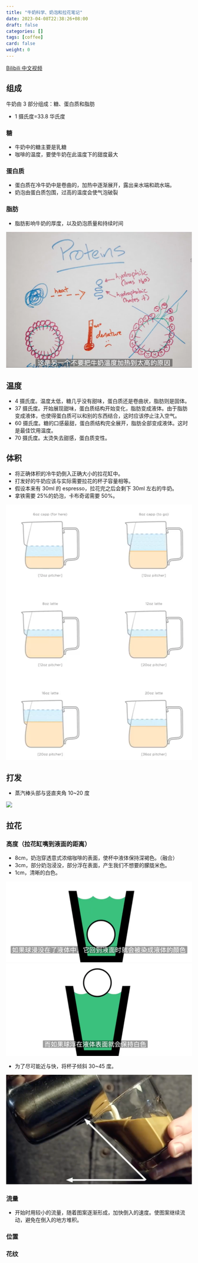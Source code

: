 ```yaml
---
title: "牛奶科学、奶泡和拉花笔记"
date: 2023-04-08T22:38:26+08:00
draft: false
categories: []
tags: [coffee]
card: false
weight: 0
---
```


[Bilibili 中文视频](https://www.bilibili.com/video/BV1uE411g7MJ/?t=240)

## 组成

牛奶由 3 部分组成：糖、蛋白质和脂肪

- 1 摄氏度=33.8 华氏度

### 糖

- 牛奶中的糖主要是乳糖
- 咖啡的温度，要使牛奶在此温度下的甜度最大

### 蛋白质

- 蛋白质在冷牛奶中是卷曲的，加热中逐渐展开，露出亲水端和疏水端。
- 奶泡由蛋白质包围，过高的温度会使气泡破裂

### 脂肪

- 脂肪影响牛奶的厚度，以及奶泡质量和持续时间

![温度的影响](img/2023-04-08-23-31-35.png?width=512px)

## 温度

- 4 摄氏度。温度太低，糖几乎没有甜味，蛋白质还是卷曲状，脂肪则是固体。
- 37 摄氏度。开始展现甜味，蛋白质结构开始变化，脂肪变成液体。由于脂肪变成液体，也使得蛋白质可以和别的东西结合，这时应该停止注入空气。
- 60 摄氏度。糖的口感最甜，蛋白质结构完全展开，脂肪全部变成液体。这时是最佳饮用温度。
- 70 摄氏度。太烫失去甜感，蛋白质变性。

## 体积

- 将正确体积的冷牛奶倒入正确大小的拉花缸中。
- 打发好的牛奶应该与实际需要拉花的杯子容量相等。
- 假设本来有 30ml 的 espresso，拉花完之后会剩下 30ml 左右的牛奶。
- 拿铁需要 25%的奶泡，卡布奇诺需要 50%。

![拉花容量](img/2023-04-09-00-07-15.png?width=512px)

## 打发

- 蒸汽棒头部与竖直夹角 10~20 度

![](img/2023-04-09-00-32-21.png?width=192px)

## 拉花

### 高度（拉花缸嘴到液面的距离）

- 8cm，奶泡穿透意式浓缩咖啡的表面，使杯中液体保持深褐色。（融合）
- 3cm，部分奶泡浸没，部分浮在表面，产生我们不想要的朦胧米色。
- 1cm，清晰的白色。

![](img/2023-04-09-00-40-44.png?width=320px)
![](img/2023-04-09-00-41-00.png?width=320px)

- 为了尽可能近与快，将杯子倾斜 30~45 度。

![](img/2023-04-09-00-44-16.png?width=400px)

### 流量

- 开始时用较小的流量，随着图案逐渐形成，加快倒入的速度。使图案继续流动，避免在倒入的地方堆积。

### 位置

### 花纹
